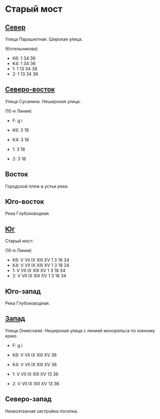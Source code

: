 # Старый мост

## [Север](./595095.md)

Улица Парашютная.
Широкая улица.

(Котельникова)

* K6:   1   34  36
* K4:   1   34  36
* 1:    1   13  34  36
* 2:    1   13  34  36

## [Северо-восток](./10615100.md)

Улица Сусанина.
Неширокая улица.

(10-я Линия)

* F:    g   i

* K6:   3   18
* K4:   3   18
* 1:    3   18
* 2:    3   18

## Восток

Городской пляж в устье реки.

## Юго-восток

Река Глубоководная.

## [Юг](./595120.md)

Старый мост.

(10-я Линия)

* K6:   V   VII IX  XIII    XV
        1   3   18  34
* K4:   V   VII IX  XIII    XV
        1   3   18  34
* 1:    V   VII IX  XIII    XV
        1   3   18  34
* 2:    V   VII IX  XIII    XV
        1   3   18  34

## Юго-запад

Река Глубоководная.

## [Запад](./590110.md)

Улица *Ониксовая*.
Неширокая улица с линией монорельса по южному краю.

* F:    g   i

* K6:   V   VII IX  XIII    XV
        36
* K4:   V   VII IX  XIII    XV
        36
* 1:    V   VII IX  XIII    XV
        13  36
* 2:    V   VII IX  XIII    XV
        13  36

## Северо-запад

Низкоэтажная застройка поселка.
